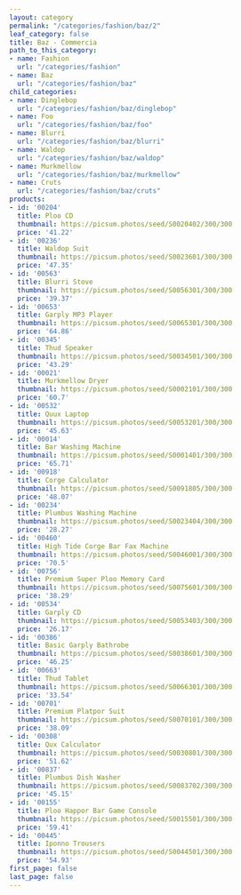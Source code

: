 ```yaml
---
layout: category
permalink: "/categories/fashion/baz/2"
leaf_category: false
title: Baz - Commercia
path_to_this_category:
- name: Fashion
  url: "/categories/fashion"
- name: Baz
  url: "/categories/fashion/baz"
child_categories:
- name: Dinglebop
  url: "/categories/fashion/baz/dinglebop"
- name: Foo
  url: "/categories/fashion/baz/foo"
- name: Blurri
  url: "/categories/fashion/baz/blurri"
- name: Waldop
  url: "/categories/fashion/baz/waldop"
- name: Murkmellow
  url: "/categories/fashion/baz/murkmellow"
- name: Cruts
  url: "/categories/fashion/baz/cruts"
products:
- id: '00204'
  title: Ploo CD
  thumbnail: https://picsum.photos/seed/S0020402/300/300
  price: '41.22'
- id: '00236'
  title: Waldop Suit
  thumbnail: https://picsum.photos/seed/S0023601/300/300
  price: '47.35'
- id: '00563'
  title: Blurri Stove
  thumbnail: https://picsum.photos/seed/S0056301/300/300
  price: '39.37'
- id: '00653'
  title: Garply MP3 Player
  thumbnail: https://picsum.photos/seed/S0065301/300/300
  price: '64.86'
- id: '00345'
  title: Thud Speaker
  thumbnail: https://picsum.photos/seed/S0034501/300/300
  price: '43.29'
- id: '00021'
  title: Murkmellow Dryer
  thumbnail: https://picsum.photos/seed/S0002101/300/300
  price: '60.7'
- id: '00532'
  title: Quux Laptop
  thumbnail: https://picsum.photos/seed/S0053201/300/300
  price: '45.63'
- id: '00014'
  title: Bar Washing Machine
  thumbnail: https://picsum.photos/seed/S0001401/300/300
  price: '65.71'
- id: '00918'
  title: Corge Calculator
  thumbnail: https://picsum.photos/seed/S0091805/300/300
  price: '48.07'
- id: '00234'
  title: Plumbus Washing Machine
  thumbnail: https://picsum.photos/seed/S0023404/300/300
  price: '28.27'
- id: '00460'
  title: High Tide Corge Bar Fax Machine
  thumbnail: https://picsum.photos/seed/S0046001/300/300
  price: '70.5'
- id: '00756'
  title: Premium Super Ploo Memory Card
  thumbnail: https://picsum.photos/seed/S0075601/300/300
  price: '38.29'
- id: '00534'
  title: Garply CD
  thumbnail: https://picsum.photos/seed/S0053403/300/300
  price: '26.17'
- id: '00386'
  title: Basic Garply Bathrobe
  thumbnail: https://picsum.photos/seed/S0038601/300/300
  price: '46.25'
- id: '00663'
  title: Thud Tablet
  thumbnail: https://picsum.photos/seed/S0066301/300/300
  price: '33.54'
- id: '00701'
  title: Premium Platpor Suit
  thumbnail: https://picsum.photos/seed/S0070101/300/300
  price: '38.09'
- id: '00308'
  title: Qux Calculator
  thumbnail: https://picsum.photos/seed/S0030801/300/300
  price: '51.62'
- id: '00837'
  title: Plumbus Dish Washer
  thumbnail: https://picsum.photos/seed/S0083702/300/300
  price: '45.15'
- id: '00155'
  title: Ploo Happor Bar Game Console
  thumbnail: https://picsum.photos/seed/S0015501/300/300
  price: '59.41'
- id: '00445'
  title: Iponno Trousers
  thumbnail: https://picsum.photos/seed/S0044501/300/300
  price: '54.93'
first_page: false
last_page: false
---
```

